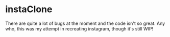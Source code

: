 # instaClone

There are quite a lot of bugs at the moment and the code isn't so great. 
Any who, this was my attempt in recreating instagram, though it's still WIP!

